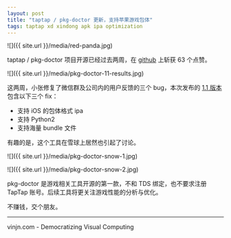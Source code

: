 ```yaml
---
layout: post
title: "taptap / pkg-doctor 更新，支持苹果游戏包体"
tags: taptap xd xindong apk ipa optimization
---
```


![]({{ site.url }}/media/red-panda.jpg)

taptap / pkg-doctor 项目开源已经过去两周，在 [github](https://github.com/taptap/pkg-doctor) 上斩获 63 个点赞。

![]({{ site.url }}/media/pkg-doctor-11-results.jpg)

这两周，小张修复了微信群及公司内的用户反馈的三个 bug，本次发布的 [1.1 版本](https://github.com/taptap/pkg-doctor/releases/tag/1.1) 包含以下三个 fix：
- 支持 iOS 的包体格式 ipa
- 支持 Python2
- 支持海量 bundle 文件

有趣的是，这个工具在雪球上居然也引起了讨论。

![]({{ site.url }}/media/pkg-doctor-snow-1.jpg)

![]({{ site.url }}/media/pkg-doctor-snow-2.jpg)

pkg-doctor 是游戏相关工具开源的第一款，不和 TDS 绑定，也不要求注册 TapTap 账号。后续工具将更关注游戏性能的分析与优化。

不赚钱，交个朋友。

----

vinjn.com - Democratizing Visual Computing